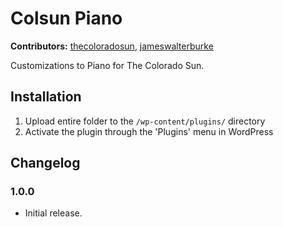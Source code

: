 # Colsun Piano #
**Contributors:** [thecoloradosun](https://profiles.wordpress.org/thecoloradosun/), [jameswalterburke](https://profiles.wordpress.org/jameswalterburke/)  

Customizations to Piano for The Colorado Sun.

## Installation ##

1. Upload entire folder to the `/wp-content/plugins/` directory
1. Activate the plugin through the 'Plugins' menu in WordPress

## Changelog ##

### 1.0.0 ###
* Initial release.
